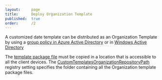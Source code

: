 ```yaml
---
layout:     page
title:      Deploy Organization Template
published:  true
order:      /2
---
```


A customized date template can be distributed as an Organization Template by using a [group policy in Azure Active Directory](https://docs.microsoft.com/en-us/azure/active-directory-domain-services/manage-group-policy) or in [Windows Active Directory](https://docs.microsoft.com/en-us/previous-versions/windows/it-pro/windows-server-2012-r2-and-2012/hh831791(v=ws.11))

The [template package file](./customize-date-template.md#template-workspace-and-package) must be copied in a location that is accessible to all the client devices. The [CustomTemplatesOrganizationRepositoryPath]() registry setting specifies the folder containing all the Organization template package files.
